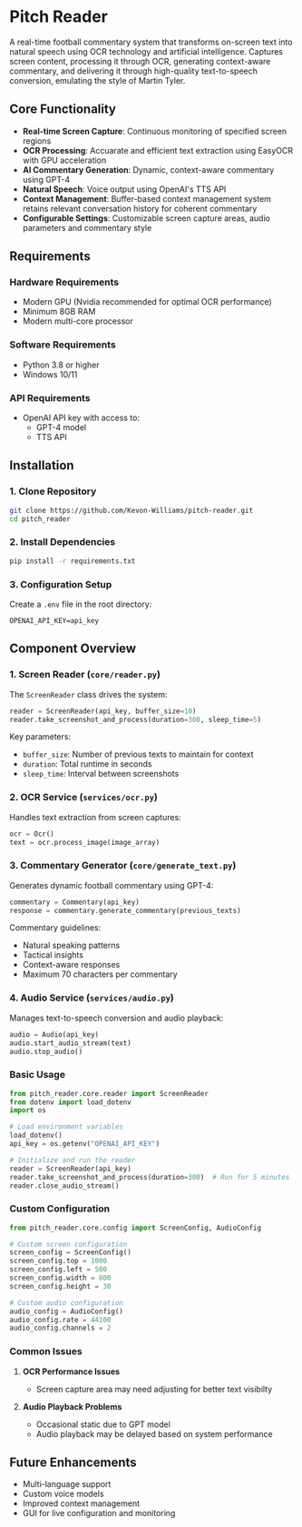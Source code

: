 # Pitch Reader

A real-time football commentary system that transforms on-screen text into natural speech using OCR technology and artificial intelligence. Captures screen content, processing it through OCR, generating context-aware commentary, and delivering it through high-quality text-to-speech conversion, emulating the style of Martin Tyler.

## Core Functionality
- **Real-time Screen Capture**: Continuous monitoring of specified screen regions
- **OCR Processing**: Accuarate and efficient text extraction using EasyOCR with GPU acceleration
- **AI Commentary Generation**: Dynamic, context-aware commentary using GPT-4
- **Natural Speech**: Voice output using OpenAI's TTS API
- **Context Management**: Buffer-based context management system retains relevant conversation history for coherent commentary
- **Configurable Settings**: Customizable screen capture areas, audio parameters and commentary style 

## Requirements

### Hardware Requirements
- Modern GPU (Nvidia recommended for optimal OCR performance)
- Minimum 8GB RAM
- Modern multi-core processor

### Software Requirements
- Python 3.8 or higher
- Windows 10/11


### API Requirements
- OpenAI API key with access to:
  - GPT-4 model
  - TTS API

## Installation

### 1. Clone Repository

```bash
git clone https://github.com/Kevon-Williams/pitch-reader.git
cd pitch_reader
```

### 2. Install Dependencies

```bash
pip install -r requirements.txt
```

### 3. Configuration Setup

Create a `.env` file in the root directory:
```env
OPENAI_API_KEY=api_key
```

## Component Overview

### 1. Screen Reader (`core/reader.py`)
The `ScreenReader` class drives the system:

```python
reader = ScreenReader(api_key, buffer_size=10)
reader.take_screenshot_and_process(duration=300, sleep_time=5)
```

Key parameters:
- `buffer_size`: Number of previous texts to maintain for context
- `duration`: Total runtime in seconds
- `sleep_time`: Interval between screenshots

### 2. OCR Service (`services/ocr.py`)
Handles text extraction from screen captures:

```python
ocr = Ocr()
text = ocr.process_image(image_array)
```

### 3. Commentary Generator (`core/generate_text.py`)
Generates dynamic football commentary using GPT-4:

```python
commentary = Commentary(api_key)
response = commentary.generate_commentary(previous_texts)
```

Commentary guidelines:
- Natural speaking patterns
- Tactical insights
- Context-aware responses
- Maximum 70 characters per commentary

### 4. Audio Service (`services/audio.py`)
Manages text-to-speech conversion and audio playback:

```python
audio = Audio(api_key)
audio.start_audio_stream(text)
audio.stop_audio()
```

### Basic Usage

```python
from pitch_reader.core.reader import ScreenReader
from dotenv import load_dotenv
import os

# Load environment variables
load_dotenv()
api_key = os.getenv("OPENAI_API_KEY")

# Initialize and run the reader
reader = ScreenReader(api_key)
reader.take_screenshot_and_process(duration=300)  # Run for 5 minutes
reader.close_audio_stream()
```

### Custom Configuration

```python
from pitch_reader.core.config import ScreenConfig, AudioConfig

# Custom screen configuration
screen_config = ScreenConfig()
screen_config.top = 1000
screen_config.left = 500
screen_config.width = 800
screen_config.height = 30

# Custom audio configuration
audio_config = AudioConfig()
audio_config.rate = 44100
audio_config.channels = 2
```

### Common Issues

1. **OCR Performance Issues**
   - Screen capture area may need adjusting for better text visibilty

2. **Audio Playback Problems**
   - Occasional static due to GPT model
   - Audio playback may be delayed based on system performance

## Future Enhancements

- Multi-language support
- Custom voice models
- Improved context management
- GUI for live configuration and monitoring
